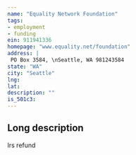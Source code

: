 ```yaml
---
name: "Equality Network Foundation"
tags:
- employment
- funding
ein: 911941336
homepage: "www.equality.net/foundation"
address: |
 PO Box 3584, \nSeattle, WA 981243584
state: "WA"
city: "Seattle"
lng: 
lat: 
description: ""
is_501c3: 
---
```


## Long description

Irs refund
